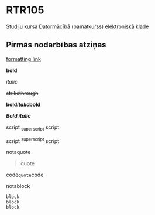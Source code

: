 # RTR105
Studiju kursa Datormācībā (pamatkurss) elektroniskā klade

## Pirmās nodarbības atziņas

[formatting link](https://docs.github.com/en/get-started/writing-on-github/getting-started-with-writing-and-formatting-on-github/basic-writing-and-formatting-syntax)

**bold**

*italic*

~~strikethrough~~

**bold*italic*bold**

***Bold italic***

script <sub>superscript</sub> script

script <sup>superscript</sup> script

notaquote
>quote

code`quote`code

notablock
```
block
block
block
```
